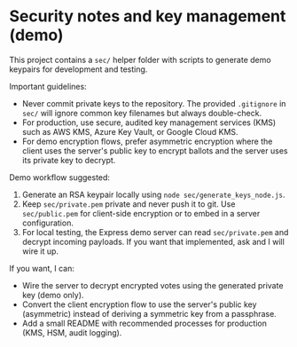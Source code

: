 # Security notes and key management (demo)

This project contains a `sec/` helper folder with scripts to generate demo keypairs for development and testing.

Important guidelines:

- Never commit private keys to the repository. The provided `.gitignore` in `sec/` will ignore common key filenames but always double-check.
- For production, use secure, audited key management services (KMS) such as AWS KMS, Azure Key Vault, or Google Cloud KMS.
- For demo encryption flows, prefer asymmetric encryption where the client uses the server's public key to encrypt ballots and the server uses its private key to decrypt.

Demo workflow suggested:
1. Generate an RSA keypair locally using `node sec/generate_keys_node.js`.
2. Keep `sec/private.pem` private and never push it to git. Use `sec/public.pem` for client-side encryption or to embed in a server configuration.
3. For local testing, the Express demo server can read `sec/private.pem` and decrypt incoming payloads. If you want that implemented, ask and I will wire it up.

If you want, I can:
- Wire the server to decrypt encrypted votes using the generated private key (demo only).
- Convert the client encryption flow to use the server's public key (asymmetric) instead of deriving a symmetric key from a passphrase.
- Add a small README with recommended processes for production (KMS, HSM, audit logging).
